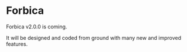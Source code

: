 # Forbica
Forbica v2.0.0 is coming.

It will be designed and coded from ground with many new and improved features.

